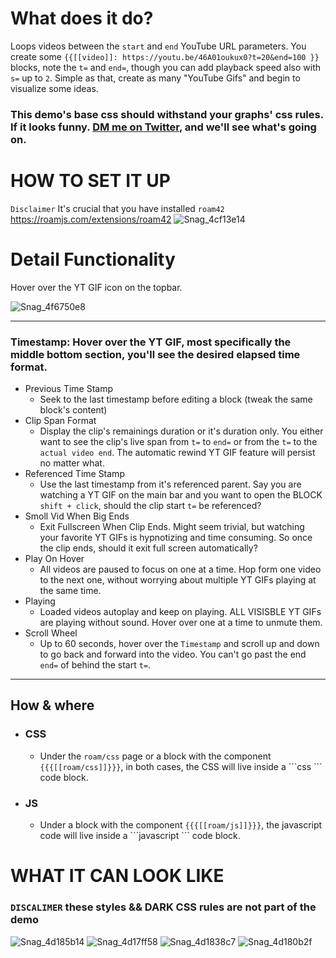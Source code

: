 # What does it do?
Loops videos between the `start` and `end` YouTube URL parameters.
You create some `{{[[video]]: https://youtu.be/46A01oukux0?t=20&end=100 }}` blocks, note the `t=` and `end=`, though you can add playback speed also with `s=` up to `2`.
Simple as that, create as many "YouTube Gifs" and begin to visualize some ideas.

### This demo's base css should withstand your graphs' css rules. If it looks funny. [DM me on Twitter](https://twitter.com/kauDerk_), and we'll see what's going on.

# HOW TO SET IT UP
`Disclaimer` It's crucial that you have installed `roam42` https://roamjs.com/extensions/roam42
![Snag_4cf13e14](https://user-images.githubusercontent.com/65237382/135795342-c27f21b9-fbbe-4567-b6b0-b345a031f522.png)

# Detail Functionality
Hover over the YT GIF icon on the topbar.

![Snag_4f6750e8](https://user-images.githubusercontent.com/65237382/135885824-e00adae9-3887-48ce-b5fc-5e02aef7e466.png)

---

### Timestamp: Hover over the YT GIF, most specifically the middle bottom section, you'll see the desired elapsed time format.
- Previous Time Stamp
  - Seek to the last timestamp before editing a block (tweak the same block's content)
- Clip Span Format
  - Display the clip's remainings duration or it's duration only. You either want to see the clip's live span from `t=` to `end=` or from the `t=` to the `actual video end`. The automatic rewind YT GIF feature will persist no matter what.
- Referenced Time Stamp
  - Use the last timestamp from it's referenced parent. Say you are watching a YT GIF on the main bar and you want to open the BLOCK `shift + click`, should the clip start `t=` be referenced?
- Smoll Vid When Big Ends
  - Exit Fullscreen When Clip Ends. Might seem trivial, but watching your favorite YT GIFs is hypnotizing and time consuming. So once the clip ends, should it exit full screen automatically?
- Play On Hover
  - All videos are paused to focus on one at a time. Hop form one video to the next one, without worrying about multiple YT GIFs playing at the same time.
- Playing
  - Loaded videos autoplay and keep on playing. ALL VISISBLE YT GIFs are playing without sound. Hover over one at a time to unmute them.
- Scroll Wheel
  - Up to 60 seconds, hover over the `Timestamp` and scroll up and down to go back and forward into the video. You can't go past the end `end=` of behind the start `t=`.

---

## How & where
  - ### CSS
    - Under the `roam/css` page or a block with the component `{{{[[roam/css]]}}}`, in both cases, the CSS will live inside a \`\`\`css \`\`\` code block.

  - ### JS
    - Under a block with the component `{{{[[roam/js]]}}}`, the javascript code will live inside a \`\`\`javascript \`\`\` code block.

# WHAT IT CAN LOOK LIKE
### `DISCALIMER` these styles && DARK CSS rules are not part of the demo

![Snag_4d185b14](https://user-images.githubusercontent.com/65237382/135798255-c4a7f083-bd55-4043-9609-e08cdf8b8a43.png)
![Snag_4d17ff58](https://user-images.githubusercontent.com/65237382/135798221-d9831d2e-7592-498a-a39a-6aeece868ec9.png)
![Snag_4d1838c7](https://user-images.githubusercontent.com/65237382/135798239-d1ee9251-bc36-4c29-8cf8-a2f261e77dd1.png)
![Snag_4d180b2f](https://user-images.githubusercontent.com/65237382/135798225-091e8f9c-0b08-42d5-999e-da2309e002d9.png)
